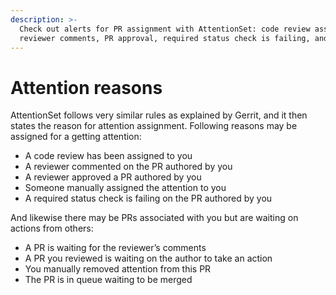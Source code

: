 ```yaml
---
description: >-
  Check out alerts for PR assignment with AttentionSet: code review assignment,
  reviewer comments, PR approval, required status check is failing, and others.
---
```


# Attention reasons

AttentionSet follows very similar rules as explained by Gerrit, and it then states the reason for attention assignment. Following reasons may be assigned for a getting attention:

* A code review has been assigned to you
* A reviewer commented on the PR authored by you
* A reviewer approved a PR authored by you
* Someone manually assigned the attention to you
* A required status check is failing on the PR authored by you

And likewise there may be PRs associated with you but are waiting on actions from others:

* A PR is waiting for the reviewer’s comments
* A PR you reviewed is waiting on the author to take an action
* You manually removed attention from this PR
* The PR is in queue waiting to be merged
